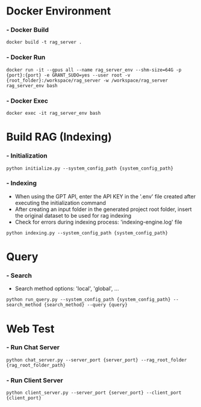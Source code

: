 Docker Environment
=============

### - Docker Build

```
docker build -t rag_server .
```

### - Docker Run

```
docker run -it --gpus all --name rag_server_env --shm-size=64G -p {port}:{port} -e GRANT_SUDO=yes --user root -v {root_folder}:/workspace/rag_server -w /workspace/rag_server rag_server_env bash
```

### - Docker Exec

```
docker exec -it rag_server_env bash
```


Build RAG (Indexing)
=============

### - Initialization

```
python initialize.py --system_config_path {system_config_path}
```

### - Indexing
   - When using the GPT API, enter the API KEY in the '.env' file created after executing the initialization command
   - After creating an input folder in the generated project root folder, insert the original dataset to be used for rag indexing
   - Check for errors during indexing process: 'indexing-engine.log' file

```
python indexing.py --system_config_path {system_config_path}
```


Query
=============

### - Search
   - Search method options: 'local', 'global', ...

```
python run_query.py --system_config_path {system_config_path} --search_method {search_method} --query {query}
```


Web Test
=============

### - Run Chat Server

```
python chat_server.py --server_port {server_port} --rag_root_folder {rag_root_folder_path}
```

### - Run Client Server

```
python client_server.py --server_port {server_port} --client_port {client_port}
```